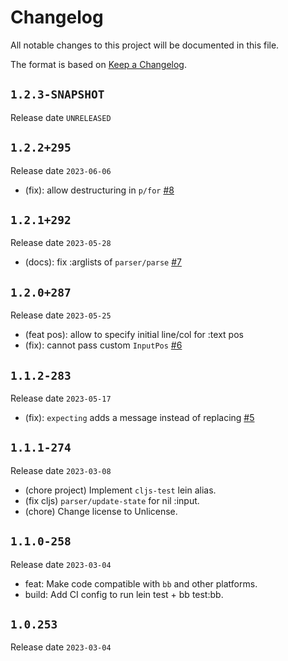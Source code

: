 # Changelog

All notable changes to this project will be documented in this file.

The format is based on [Keep a Changelog](https://keepachangelog.com/en/1.0.0/).

## `1.2.3-SNAPSHOT`

Release date `UNRELEASED`

## `1.2.2+295`

Release date `2023-06-06`

- (fix): allow destructuring in `p/for` [#8]

[#8]: https://github.com/strojure/parsesso/issues/8

## `1.2.1+292`

Release date `2023-05-28`

- (docs): fix :arglists of `parser/parse` [#7]

[#7]: https://github.com/strojure/parsesso/issues/7

## `1.2.0+287`

Release date `2023-05-25`

- (feat pos): allow to specify initial line/col for :text pos
- (fix): cannot pass custom `InputPos` [#6]

[#6]: https://github.com/strojure/parsesso/issues/6

## `1.1.2-283`

Release date `2023-05-17`

- (fix): `expecting` adds a message instead of replacing [#5]

[#5]: https://github.com/strojure/parsesso/issues/5

## `1.1.1-274`

Release date `2023-03-08`

- (chore project) Implement `cljs-test` lein alias.
- (fix cljs) `parser/update-state` for nil :input.
- (chore) Change license to Unlicense.

## `1.1.0-258`

Release date `2023-03-04`

- feat: Make code compatible with `bb` and other platforms.
- build: Add CI config to run lein test + bb test:bb.

## `1.0.253`

Release date `2023-03-04`
